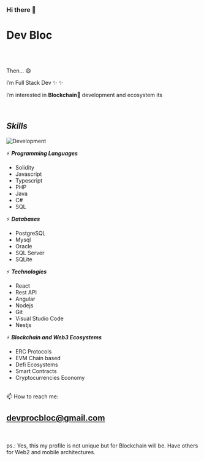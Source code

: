 ### Hi there 👋

# **Dev Bloc**

<br />
<br />

Then... 😄

I’m Full Stack Dev ✨ ✨

I’m interested in **Blockchain**👀 development and ecosystem its 


<br />

## **_Skills_**
![Development](https://img.shields.io/badge/frontend_|_backend_|_blockchain-blue?color=orange&label=Development&logo=java&style=for-the-badge&labelColor=blueviolet)

⚡  **_Programming Languages_** 
* Solidity
* Javascript
* Typescript
* PHP
* Java
* C#
* SQL

⚡  **_Databases_** 
* PostgreSQL
* Mysql
* Oracle
* SQL Server
* SQLite
  
⚡  **_Technologies_** 
* React
* Rest API
* Angular
* Nodejs
* Git
* Visual Studio Code
* Nestjs

⚡  **_Blockchain and Web3 Ecosystems_**
* ERC Protocols
* EVM Chain based
* Defi Ecosystems
* Smart Contracts
* Cryptocurrencies Economy


<br />
📫 How to reach me:

## devprocbloc@gmail.com


<br />
<br />
ps.: Yes, this my profile is not unique but for Blockchain will be. Have others for Web2 and mobile architectures. 
<br />
<br />
<br />





